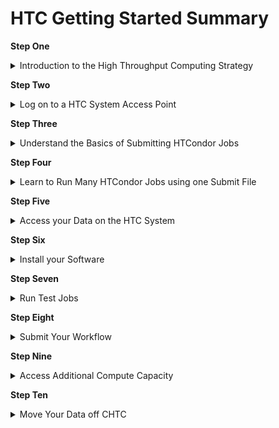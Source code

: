 


HTC Getting Started Summary
====================================

<b>Step One</b>

<details>
<summary>Introduction to the High Throughput Computing Strategy</summary>
<br>
Like nearly all large-scale compute system, users of both CHTC's High Throughput Computing and High Performance systems prepare their computational work and submit them as tasks called "jobs" to run on execution points. 
<br>
   <br>
High Throughput Computing systems specialize in running many small, independent jobs (< ~20 CPUs/job). On the other hand, High Performance Computing systems speicalize in running a few, very large jobs that run on more than one node (~30+ CPUs/job).
<br>
   <br>
It is best to keep this distinction in mind when setting up your jobs. On the HTC system, smaller jobs (i.e., those requesting smaller amounts of CPU, memory, and disk resources per job) are easier to find a slot to run on. This means that users will notice they will have jobs start quicker and will have more running simultanioutsly. It is almost always beneficial to break up your analysis pipeline into smaller pieces to take advantage of getting more jobs up and running, quicker. 
<br>
   <br>
Unlike the High Performance System, CHTC staff do not limit the number of jobs a user can have running in parallel, thus it is to your advantage to strategize your workflow to take advantage of as many resources as possible. 
<br>
   <br>
More detailed information regarding CHTC's HTC system can be found in the <a href="https://chtc.cs.wisc.edu/uw-research-computing/htc-overview">HTC Overview Guide</a>.
</details>


<b>Step Two</b>

<details>
<summary>Log on to a HTC System Access Point</summary>
<br>
Once your request for an account has been approved by a Research Computing Facilitator, you will be emailed your login information.
<br>
   <br>
For security purposes, every CHTC user is required to be connnected to either a University of Wisconsin internet network or campus VPN and to use two-factor authenticaiton when logging in to your CHTC "access point" (also called a "submit server").  
<br>
</details>


<b>Step Three</b>

<details>
<summary>Understand the Basics of Submitting HTCondor Jobs</summary>
<br>
Computational work is run on the CHTC's execution machines by submitting it as “jobs” to the HTCondor scheduler. Before submitting your own computational work, it is necessary to understand how HTCondor job submission works. The following guide is a short step-by-step tutorial on how to submit basic HTCondor jobs: <a href="https://chtc.cs.wisc.edu/uw-research-computing/htcondor-job-submission">Practice: Submit HTC Jobs using HTCondor</a>. <b>It is highly recommended that every user follow this short tutorial as these are the steps you will need to know to complete your own analyses.</b>
</details>


<b>Step Four</b>

<details>
<summary>Learn to Run Many HTCondor Jobs using one Submit File</summary>
<br>
After following this tutorial, we <b>highly recommend</b> users review the <a href="https://chtc.cs.wisc.edu/uw-research-computing/multiple-jobs">Easily Submit Multiple Jobs</a> guide to learn how you can configure HTCondor to automatically pass files or parameters to different jobs, return output to specific directories, and other easily automated organizational behaviors. 
<br>
</details>


<b>Step Five</b>

<details>
<summary>Access your Data on the HTC System</summary>
   <br>
<b>Upload your data to CHTC</b>
   <br>
When getting started on the HTC system, it is typically necessary to upload your data files to our system so that they can be used in jobs. For users that do not want to upload data to our system, it is possible to configure your HTCondor jobs to pull/push files using `s3` file transfer, or pull data using standard unix commands (`wget`). 
<br>
   <br>
To learn how to upload data from different sources, including your laptop, see: 
   <ul>
      <li><a href="https://chtc.cs.wisc.edu/uw-research-computing/transfer-files-computer">Transfer Files between CHTC and your Computer</a></li>
      <li><a href="https://chtc.cs.wisc.edu/uw-research-computing/transfer-data-researchdrive">Transferring Files Between CHTC and ResearchDrive</a></li>
      <li><a href="https://chtc.cs.wisc.edu/uw-research-computing/globus">Using Globus to Transfer Files to and from CHTC</a></li>
      <li><a href="https://chtc.cs.wisc.edu/uw-research-computing/github-remote-access">Remotely Access a Private GitHub Repository</a></li>
   </ul>
   <br>
<b>Choose a Location to Stage your Data</b>
   <br>
When uploading data to the HTC system, users need to choose a location to store that data on our system. There are two primary locations: /home and /staging. 
   <br>
/home is more efficent at handling "small" files, while /staging is more effient at handling "large" files. For more information on what is considered "small" and "large" data files and to learn how to use files stored in these locations for jobs, visit our HTC Data guides. 
   <br>
   </details>


<b>Step Six</b>

<details>
<summary>Install your Software</summary>
<br>
Our “Software Solutions” guides contain information about how to install and use software on the HTC system.
<br>
<br>
<b>Software Containers</b>
   <br>
In general, we recommend installing your software into a "container" if your software relies on a specific version of R/Python, can be installed with `conda`, if your software has many dependencies, or if it already has a pre-existing container (which many common software packages do). There are many advantages to using a software container; one example is that software containers contain their own operating system, users with software containers have the most flexibility with where their jobs run on CHTC or the OSPool. The CHTC website provides several guides on building, testing, and using software containers.
<br>
<br>
<b>Use Pre-installed Software in Modules</b>
   <br>
CHTC's infrastructure team has provided a limited collection of software as modules, which users can load and then use in their jobs. This collection includes tools shared across domains, including COMSOL, ANSYS, ABAQUS, GUROBI, and others. To learn how to load these software into your jobs, our <a href="https://chtc.cs.wisc.edu/uw-research-computing/htc-modules">Use Software Available in Modules</a> and <a href="https://chtc.cs.wisc.edu/uw-research-computing/licensed-software">Use Licensed Software</a> guides. 
<br>
<br>
<b>Access Software Building Tools on CHTC's Software Building Machines</b>
   <br>
The HTC system contains several machines designed for users to use when building their software. These machines have access to common compilers (e.g., gcc) that are necessary to install many software packages. To learn how to submit an interactive job to log into these machines to build your software, see <a href="https://chtc.cs.wisc.edu/uw-research-computing/inter-submit">Compiling or Testing Code with an Interactive Job</a>.  
</details>


<b>Step Seven</b>

<details>
<summary>Run Test Jobs</summary>
<br>
Once you have your data, software, code, and HTCondor submit file prepared, you should submit several test jobs. The table created by HTCondor in the `.log` file will help you determine the amount of resources (CPUs/GPUs, memory, and disk) your job used, which is beneficial for understanding future job resource requests as well as troubleshooting. The `.out` file will contain all text your code printed to the terminal screen while running, while the `.err` file will contain any standard errors that your software printed out while running. 
<br>
   <br>
Things to look for: 
   <ul>
      <li>Jobs being placed on hold (hold messages can be viewed using `condor_q jobID -hold`</li>
      <li>Jobs producing expected your desired files</li>
      <li>Size and number of output files (to make sure output is being directed to the correct location and that your quota is sufficient for all of your output data as you submit more jobs)</li>
   </ul>
</details>


<b> Step Eight</b>
<details>
   <summary>Submit Your Workflow</summary>
<br>
Once your jobs succeed and you have confirmed your quota is sufficient to store the files your job creates, you are ready to submit your full workflow. For researchers interested in queuing many jobs or accessing GPUs, we encourage you to consider accessing additional CPUs/GPUs outside of CHTC. Information is provided in the following step. 
</details>

<b> Step Nine</b>
<details>
   <summary>Access Additional Compute Capacity</summary>
   <br>
   Researchers with jobs that run for less than ~10 hours, use less than ~20GB of data per job, and do not require CHTC modules, can take advantage of additional CPUs/GPUs to run there jobs. These researchers can typically expect to have more jobs running simultaniously. 
   <br>
   <br>
   To opt into using this additional capacity, your jobs will run on hardware that CHTC does not own. Instead, your jobs will "backfill" on resources owned by research groups, UW-Madison departments and organizations, and a national scale compute system: the OSG's Open Science Pool. This allows researchers to access capacity beyond what CHTC can provide. To learn how to take advantage of additional CPUs/GPUs, visit <a href="https://chtc.cs.wisc.edu/uw-research-computing/scaling-htc">Scale Beyond Local HTC Capacity</a>.
</details>

<b>Step Ten</b>
<details>
   <summary>Move Your Data off CHTC</summary>
   <br>
   Data stored on CHTC systems is not backed up. While CHTC staff try to maintain a stable compute environment, it is possible for unexpected outages to occur that may impact your data on our system. <b>We highly recommend all CHTC users maintain copies of important scripts and input files on another compute system (your laptop, lab server, ResearchDrive, etc.) throughout their analysis. Additionally, as you complete your analysis on CHTC servers, we highly recommend you move your data off our system to a backed up storage location.</b>
   <br>
   <br>
   CHTC staff periodically delete data of users that have not logged in or submitted jobs in several months to clear up space for new users. <b>Eventually, all users should expect their data to be deleted off CHTC servers and should plan accordingly. Data on CHTC is meant to be used for analyses actively being carried out - CHTC is not a long-term storage solution for your data storage needs. 
</details></b> 
</details>
